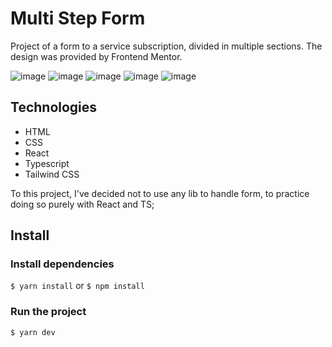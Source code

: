 # Multi Step Form

Project of a form to a service subscription, divided in multiple sections. The design was provided by Frontend Mentor.

![image](https://github.com/tiemibf/multi-step-form/assets/89952484/3a9ef439-6061-4e6b-9ccb-6b7bad04cff3)
![image](https://github.com/tiemibf/multi-step-form/assets/89952484/52f4c0ca-7fb5-4497-8c04-c55da3de4fb3)
![image](https://github.com/tiemibf/multi-step-form/assets/89952484/512a4524-b95e-479d-a8d1-2905be73f057)
![image](https://github.com/tiemibf/multi-step-form/assets/89952484/17f32265-4cd0-4d3b-aec9-68db7f61c6e9)
![image](https://github.com/tiemibf/multi-step-form/assets/89952484/5f6da72c-a672-4656-80b3-2c73d178005b)


## Technologies

- HTML
- CSS
- React
- Typescript
- Tailwind CSS

To this project, I've decided not to use any lib to handle form, to practice doing so purely with React and TS; 

## Install

### Install dependencies

 ``$ yarn install`` or ``$ npm install``

 ### Run the project
``$ yarn dev``
